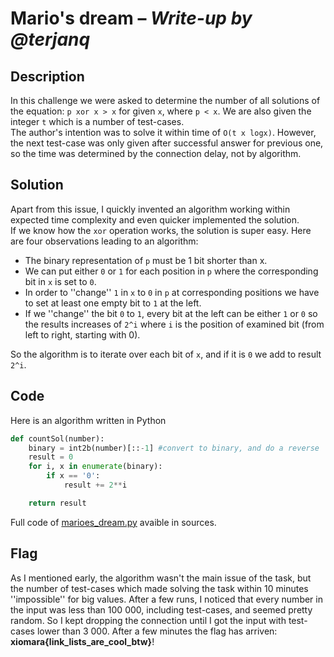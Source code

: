 # Mario's dream &ndash; *Write-up by @terjanq*

## Description

In this challenge we were asked to determine the number of all solutions of the equation: `p xor x > x` for given `x`, where `p < x`. We are also given the integer `t` which is a number of test-cases.  
The author's intention was to solve it within time of `O(t x logx)`. However, the next test-case was only given after successful answer for previous one, so the time was determined by the connection delay, not by algorithm.  

## Solution

Apart from this issue, I quickly invented an algorithm working within expected time complexity and even quicker implemented the solution.  
If we know how the `xor` operation works, the solution is super easy. Here are four observations leading to an algorithm:  
- The binary representation of `p` must be 1 bit shorter than x.
- We can put either `0` or `1` for each position in `p` where the corresponding bit in `x` is set to `0`.  
- In order to ''change'' `1` in `x` to `0` in `p` at corresponding positions we have to set at least one empty bit to `1` at the left.
- If we ''change'' the bit `0` to `1`, every bit at the left can be either `1` or `0` so the results increases of `2^i`  where `i` is the position of examined bit (from left to right, starting with 0).  

So the algorithm is to iterate over each bit of `x`, and if it is `0` we add to result `2^i`. 


## Code

Here is an algorithm written in Python

```python
def countSol(number):
	binary = int2b(number)[::-1] #convert to binary, and do a reverse
	result = 0
	for i, x in enumerate(binary):
		if x == '0':
			result += 2**i

	return result
```

Full code of [marioes_dream.py] avaible in sources.

## Flag

As I mentioned early, the algorithm wasn't the main issue of the task, but the number of test-cases which made solving the task within 10 minutes ''impossible'' for big values. After a few runs, I noticed that every number in the input was less than 100 000, including test-cases, and seemed pretty random. So I kept dropping the connection until I got the input with test-cases lower than 3 000. After a few minutes the flag has arriven: **xiomara{link_lists_are_cool_btw}**!



[marioes_dream.py]: <./marioes_dream.py>
